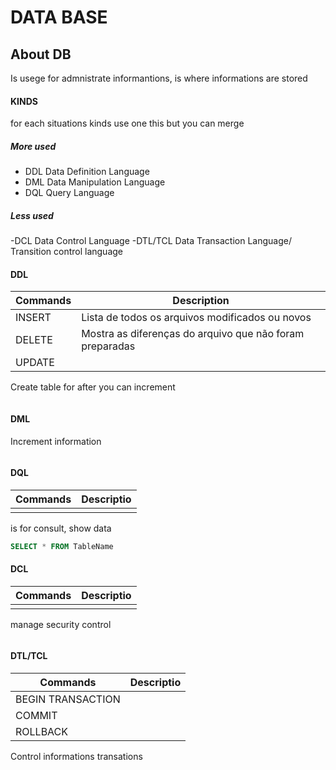 # DATA BASE
## About DB
Is usege for admnistrate informantions, is where informations are stored  

#### KINDS
for each situations kinds use one this but you can merge

##### More used
- DDL Data Definition Language
- DML Data Manipulation Language
- DQL Query Language

##### Less used
-DCL      Data Control Language
-DTL/TCL  Data Transaction Language/
          Transition control language


#### DDL
| Commands | Description |
| --- | --- |
| INSERT | Lista de todos os arquivos modificados ou novos |
| DELETE | Mostra as diferenças do arquivo que não foram preparadas |
| UPDATE | |
Create table for after you can increment 
```sql

```
#### DML
Increment information
```sql

```
#### DQL
| Commands | Descriptio |
| ---- | ---- |
|  |  |
is for consult, show data
```sql
SELECT * FROM TableName
```



#### DCL
| Commands | Descriptio |
| ---- | ---- |
|  |  |
manage security control
```sql

```
#### DTL/TCL
| Commands | Descriptio |
| ---- | ---- |
|  BEGIN TRANSACTION|  |
| COMMIT |  |
| ROLLBACK |  |
Control informations transations
```sql

```

